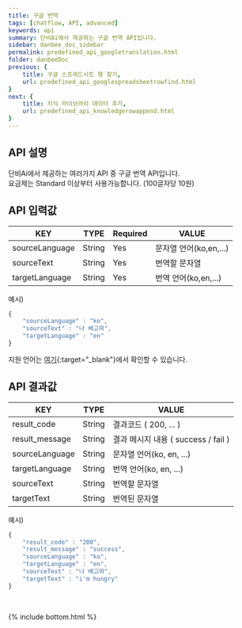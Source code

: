 ```yaml
---
title: 구글 번역
tags: [chatflow, API, advanced]
keywords: api
summary: 단비Ai에서 제공하는 구글 번역 API입니다.
sidebar: danbee_doc_sidebar
permalink: predefined_api_googletranslation.html
folder: danbeeDoc
previous: {
    title: 구글 스프레드시트 행 찾기,
    url: predefined_api_googlespreadsheetrowfind.html
}
next: {
    title: 지식 라이브러리 데이터 추가,
    url: predefined_api_knowledgerowappend.html
}
---
```


## API 설명

단비Ai에서 제공하는 여러가지 API 중 구글 번역 API입니다. <br>
요금제는 Standard 이상부터 사용가능합니다. (100글자당 10원)<br>
    
## API 입력값

| KEY | TYPE | Required | VALUE |
|--------|--------|--------|--------|
| sourceLanguage | String | Yes | 문자열 언어(ko,en,...) |
| sourceText  | String | Yes | 번역할 문자열 |
| targetLanguage   | String | Yes | 번역 언어(ko,en,...) |

예시)
```javascript
{
    "sourceLanguage" : "ko",
    "sourceText" : "나 배고파",
    "targetLanguage" : "en"
}
```

지원 언어는 [여기](https://cloud.google.com/translate/docs/languages?hl=ko){:target="_blank"}에서 확인할 수 있습니다.

## API 결과값

| KEY | TYPE | VALUE |
|--------|--------|--------|
| result_code | String | 결과코드 ( 200, ... ) |
| result_message | String | 결과 메시지 내용  ( success / fail ) |
| sourceLanguage | String | 문자열 언어(ko, en, ...) |
| targetLanguage | String | 번역 언어(ko, en, ...) |
| sourceText | String | 번역할 문자열 |
| targetText | String | 번역된 문자열|

예시)
```javascript
{
    "result_code" : "200",
    "result_message" : "success",
    "sourceLanguage" : "ko",
    "targetLanguage" : "en",
    "sourceText" : "나 배고파",
    "targetText" : "i'm hungry"
}
```

<br />

{% include bottom.html %}

